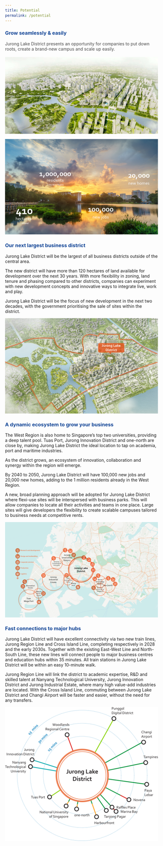 ```yaml
---
title: Potential
permalink: /potential
---
```

<h3 style="color:#124596; font-weight:bold;">Grow seamlessly &amp; easily</h3>

<h4 style="color:#484848; font-weight:normal;margin-top: 0;">Jurong Lake District presents an opportunity for companies to put down roots, create a brand-new campus and scale up easily.</h4>

![Bird's Eye View of JLD](/images/jld_birdseye.jpg)

![Statistics](/images/jld_potentnums.jpg)

<h3 style="color:#124596; font-weight:bold;">Our next largest business district</h3>

Jurong Lake District will be the largest of all business districts outside of the central area.

The new district will have more than 120 hectares of land available for development over the next 30 years. With more flexibility in zoning, land tenure and phasing compared to other districts, companies can experiment with new development concepts and innovative ways to integrate live, work and play.

Jurong Lake District will be the focus of new development in the next two decades, with the government prioritising the sale of sites within the district.

![Boundary Map of JLD](/images/jld_boundsmap.jpg)

<h3 style="color:#124596; font-weight:bold;">A dynamic ecosystem to grow your business </h3>

The West Region is also home to Singapore’s top two universities, providing a deep talent pool. Tuas Port, Jurong Innovation District and one-north are close by, making Jurong Lake District the ideal location to tap on academia, port and maritime industries.

As the district grows, an ecosystem of innovation, collaboration and synergy within the region will emerge.

By 2040 to 2050, Jurong Lake District will have 100,000 new jobs and 20,000 new homes, adding to the 1 million residents already in the West Region. 

A new, broad planning approach will be adopted for Jurong Lake District where flexi-use sites will be interspersed with business parks. This will allow companies to locate all
their activities and teams in one place. Large sites will give developers the flexibility to create scalable campuses tailored to business needs at competitive rents.

![Overview map of JLD](/images/jld_overviewmap.jpg)

<h3 style="color:#124596; font-weight:bold;">Fast connections to major hubs</h3>

Jurong Lake District will have excellent connectivity via two new train lines, Jurong Region Line and Cross Island Line, completing respectively in 2028 and the early 2030s. Together with the existing East-West Line and North-South Line, these new lines will connect people to major business centres and education hubs within 35 minutes. All train stations in Jurong Lake District will be within an easy 10-minute walk.

Jurong Region Line will link the district to academic expertise, R&amp;D and skilled talent at Nanyang Technological University, Jurong Innovation District and Jurong Industrial Estate, where many high value-add industries are located. With the Cross Island Line, commuting between Jurong Lake District and Changi Airport will be faster and easier, without the need for any transfers.

![Destinations around JLD](/images/jld_hub.svg)
